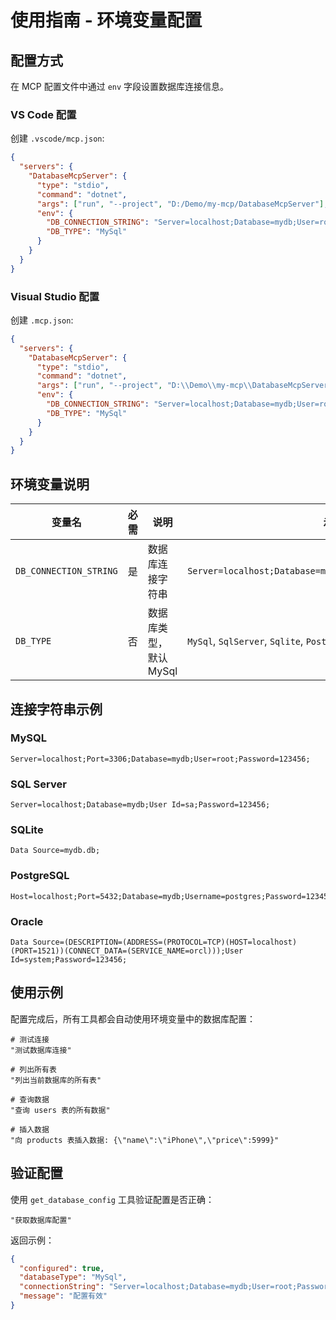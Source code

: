 # 使用指南 - 环境变量配置

## 配置方式

在 MCP 配置文件中通过 `env` 字段设置数据库连接信息。

### VS Code 配置

创建 `.vscode/mcp.json`:

```json
{
  "servers": {
    "DatabaseMcpServer": {
      "type": "stdio",
      "command": "dotnet",
      "args": ["run", "--project", "D:/Demo/my-mcp/DatabaseMcpServer"],
      "env": {
        "DB_CONNECTION_STRING": "Server=localhost;Database=mydb;User=root;Password=123456;",
        "DB_TYPE": "MySql"
      }
    }
  }
}
```

### Visual Studio 配置

创建 `.mcp.json`:

```json
{
  "servers": {
    "DatabaseMcpServer": {
      "type": "stdio",
      "command": "dotnet",
      "args": ["run", "--project", "D:\\Demo\\my-mcp\\DatabaseMcpServer"],
      "env": {
        "DB_CONNECTION_STRING": "Server=localhost;Database=mydb;User=root;Password=123456;",
        "DB_TYPE": "MySql"
      }
    }
  }
}
```

## 环境变量说明

| 变量名 | 必需 | 说明 | 示例 |
|--------|------|------|------|
| `DB_CONNECTION_STRING` | 是 | 数据库连接字符串 | `Server=localhost;Database=mydb;User=root;Password=123456;` |
| `DB_TYPE` | 否 | 数据库类型，默认 MySql | `MySql`, `SqlServer`, `Sqlite`, `PostgreSQL`, `Oracle` |

## 连接字符串示例

### MySQL
```
Server=localhost;Port=3306;Database=mydb;User=root;Password=123456;
```

### SQL Server
```
Server=localhost;Database=mydb;User Id=sa;Password=123456;
```

### SQLite
```
Data Source=mydb.db;
```

### PostgreSQL
```
Host=localhost;Port=5432;Database=mydb;Username=postgres;Password=123456;
```

### Oracle
```
Data Source=(DESCRIPTION=(ADDRESS=(PROTOCOL=TCP)(HOST=localhost)(PORT=1521))(CONNECT_DATA=(SERVICE_NAME=orcl)));User Id=system;Password=123456;
```

## 使用示例

配置完成后，所有工具都会自动使用环境变量中的数据库配置：

```
# 测试连接
"测试数据库连接"

# 列出所有表
"列出当前数据库的所有表"

# 查询数据
"查询 users 表的所有数据"

# 插入数据
"向 products 表插入数据: {\"name\":\"iPhone\",\"price\":5999}"
```

## 验证配置

使用 `get_database_config` 工具验证配置是否正确：

```
"获取数据库配置"
```

返回示例：
```json
{
  "configured": true,
  "databaseType": "MySql",
  "connectionString": "Server=localhost;Database=mydb;User=root;Password=****;",
  "message": "配置有效"
}
```
